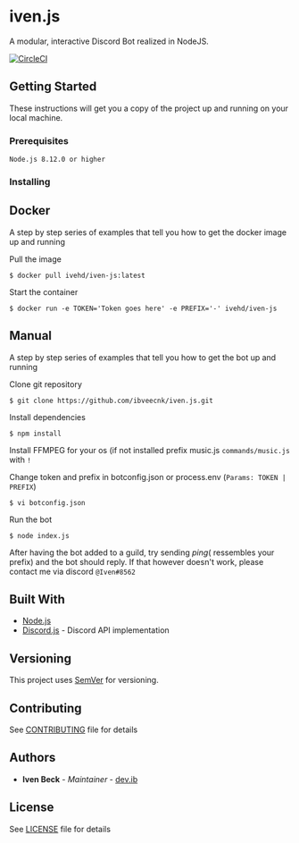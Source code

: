 # iven.js

A modular, interactive Discord Bot realized in NodeJS.

[![CircleCI](https://circleci.com/gh/ibveecnk/iven.js/tree/master.svg?style=svg)](https://circleci.com/gh/ibveecnk/iven.js/)

## Getting Started

These instructions will get you a copy of the project up and running on your local machine.

### Prerequisites

```
Node.js 8.12.0 or higher
```

### Installing

## Docker

A step by step series of examples that tell you how to get the docker image up and running

Pull the image

```
$ docker pull ivehd/iven-js:latest
```

Start the container
```
$ docker run -e TOKEN='Token goes here' -e PREFIX='-' ivehd/iven-js
```

## Manual

A step by step series of examples that tell you how to get the bot up and running

Clone git repository

```
$ git clone https://github.com/ibveecnk/iven.js.git
```

Install dependencies

```
$ npm install
```

Install FFMPEG for your os (if not installed prefix music.js `commands/music.js` with `!`

Change token and prefix in botconfig.json or process.env (`Params: TOKEN | PREFIX`)

```
$ vi botconfig.json
```

Run the bot

```
$ node index.js
```

After having the bot added to a guild, try sending $ping ($ ressembles your prefix) and the bot should reply.
If that however doesn't work, please contact me via discord `@Iven#8562`

## Built With

* [Node.js](https://nodejs.org/)
* [Discord.js](https://discord.js.org/#/) - Discord API implementation

## Versioning

This project uses [SemVer](http://semver.org/) for versioning.

## Contributing
See [CONTRIBUTING](CONTRIBUTING.md) file for details

## Authors

* **Iven Beck** - *Maintainer* - [dev.ib](https://github.com/ibveecnk)

## License

See [LICENSE](LICENSE.md) file for details
